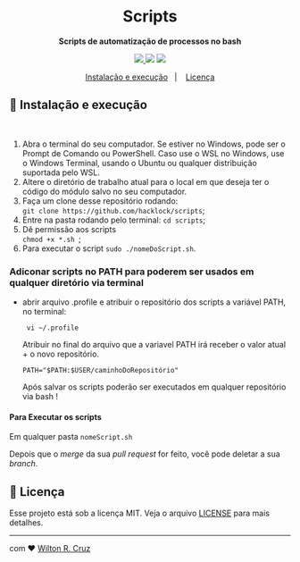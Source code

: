 <h1 align="center">Scripts   </h1>
<p align="center">
<strong>Scripts de automatização de processos no bash</strong>
</p>


<p align="center">
  <a aria-label="Prando" href="https://github.com/hacklock/">
    <img src="https://img.shields.io/github/followers/hacklock?style=social"></img>
  </a>
    <img src="https://img.shields.io/github/last-commit/hacklock/scripts"></img>
    <img src="https://img.shields.io/github/languages/count/hacklock/scripts"></img>
</p>


<p align="center">
  <a href="#-instalação-e-execução">Instalação e execução</a>&nbsp;&nbsp;&nbsp;|&nbsp;&nbsp;&nbsp;
  <a href="#memo-licença">Licença</a>
  
</p>

## 🚀 Instalação e execução

<br/>

1. Abra o terminal do seu computador. Se estiver no Windows, pode ser o Prompt de Comando ou PowerShell. Caso use o WSL no Windows, use o Windows Terminal, usando o Ubuntu ou qualquer distribuição suportada pelo WSL. 
2. Altere o diretório de trabalho atual para o local em que deseja ter o código do módulo salvo no seu computador.
3. Faça um clone desse repositório rodando: <br> `git clone https://github.com/hacklock/scripts`;
4. Entre na pasta rodando pelo terminal: `cd scripts`;
5. Dê permissão aos scripts <br/> `chmod +x *.sh `;
6. Para executar o script `sudo ./nomeDoScript.sh`.

### Adiconar scripts no PATH para poderem ser usados em qualquer diretório via terminal

- abrir arquivo .profile e atribuir o repositório dos scripts a variável PATH, no terminal:  
      
       vi ~/.profile  
      
    Atribuir no final do arquivo que a variavel PATH irá receber o valor atual + o novo repositório.  
      
      PATH="$PATH:$USER/caminhoDoRepositório"
    Após salvar os scripts poderão ser executados em qualquer repositório via bash !

#### Para Executar os scripts

  Em qualquer pasta `nomeScript.sh`




Depois que o *merge* da sua *pull request* for feito, você pode deletar a sua *branch*.

## :memo: Licença

Esse projeto está sob a licença MIT. Veja o arquivo [LICENSE](LICENSE.md) para mais detalhes.

---


com  :heart: [Wilton R. Cruz](https://github.com/hacklock)    

